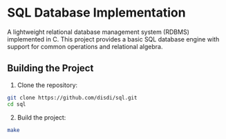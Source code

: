 # SQL Database Implementation

A lightweight relational database management system (RDBMS) implemented in C. This project provides a basic SQL database engine with support for common operations and relational algebra.


## Building the Project

1. Clone the repository:
```bash
git clone https://github.com/disdi/sql.git
cd sql
```

2. Build the project:
```bash
make
```